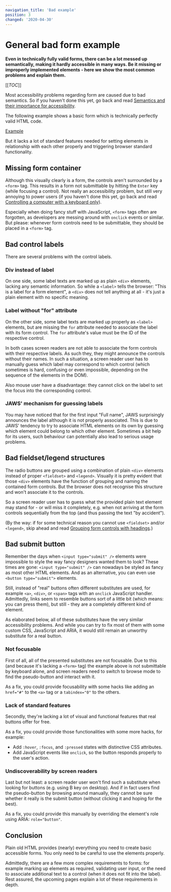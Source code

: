 ```yaml
---
navigation_title: 'Bad example'
position: 3
changed: '2020-04-30'
---
```


# General bad form example

**Even in technically fully valid forms, there can be a lot messed up semantically, making it hardly accessible in many ways. Be it missing or improperly implemented elements - here we show the most common problems and explain them.**

[[_TOC_]]

Most accessibility problems regarding form are caused due to bad semantics. So if you haven't done this yet, go back and read [Semantics and their importance for accessibility](/knowledge/semantics).

The following example shows a basic form which is technically perfectly valid HTML code.

[Example](_examples/generally-bad-form)

But it lacks a lot of standard features needed for setting elements in relationship with each other properly and triggering browser standard functionality.

## Missing form container

Although this visually clearly is a form, the controls aren't surrounded by a `<form>` tag. This results in a form not submittable by hitting the `Enter` key (while focusing a control). Not really an accessibility problem, but still very annoying to power users (if you haven't done this yet, go back and read [Controlling a computer with a keyboard only](/knowledge/keyboard-only/controlling-a-computer)).

Especially when doing fancy stuff with JavaScript, `<form>` tags often are forgotten, as developers are messing around with `onclick` events or similar. But please: whenever form controls need to be submittable, they should be placed in a `<form>` tag.

## Bad control labels

There are several problems with the control labels.

### Div instead of label

On one side, some label texts are marked up as plain `<div>` elements, lacking any semantic information. So while a `<label>` tells the browser: "This is a label for a form element", a `<div>` does not tell anything at all - it's just a plain element with no specific meaning.

### Label without "for" attribute

On the other side, some label texts are marked up properly as `<label>` elements, but are missing the `for` attribute needed to associate the label with its form control. The `for` attribute's value must be the ID of the respective control.

In both cases screen readers are not able to associate the form controls with their respective labels. As such they, they might announce the controls without their names. In such a situation, a screen reader user has to manually guess which label may correspond to which control (which sometimes is hard, confusing or even impossible, depending on the sequence of the elements in the DOM).

Also mouse user have a disadvantage: they cannot click on the label to set the focus into the corresponding control.

### JAWS' mechanism for guessing labels

You may have noticed that for the first input "Full name", JAWS surprisingly announces the label although it is not properly associated. This is due to JAWS' tendency to try to associate HTML elements on its own by guessing which element could belong to which other element. Sometimes a bit help for its users, such behaviour can potentially also lead to serious usage problems.

## Bad fieldset/legend structures

The radio buttons are grouped using a combination of plain `<div>` elements instead of proper `<fieldset>` and `<legend>`. Visually it is pretty evident that those `<div>` elements have the function of grouping and naming the contained form controls. But the browser does not recognise this structure and won't associate it to the controls.

So a screen reader user has to guess what the provided plain text element may stand for - or will miss it completely, e.g. when not arriving at the form controls sequentially from the top (and thus passing the text "by accident").

(By the way: if for some technical reason you cannot use `<fieldset>` and/or `<legend>`, skip ahead and read [Grouping form controls with headings](/examples/forms/grouping-with-headings/).)

## Bad submit button

Remember the days when `<input type="submit" />` elements were impossible to style the way fancy designers wanted them to look? These times are gone: `<input type="submit" />` can nowadays be styled as fancy as most other HTML elements. And as an alternative, you can even use `<button type="submit">` elements.

Still, instead of "real" buttons often different substitutes are used, for example `<a>`, `<div>`, or `<span>` tags with an `onclick` JavaScript handler. Admittedly, links seem to resemble buttons sort of a little bit (which means: you can press them), but still - they are a completely different kind of element.

As elaborated below, all of these substitutes have the very similar accessibility problems. And while you can try to fix most of them with some custom CSS, JavaScript and ARIA, it would still remain an unworthy substitute for a real button.

### Not focusable

First of all, all of the presented substitutes are not focusable. Due to this (and because it's lacking a `<form>` tag) the example above is not submittable by keyboard alone, and screen readers need to switch to browse mode to find the pseudo-button and interact with it.

As a fix, you could provide focusability with some hacks like adding an `href="#"` to the `<a>` tag or a `tabindex="0"` to the others.

### Lack of standard features

Secondly, they're lacking a lot of visual and functional features that real buttons offer for free.

As a fix, you could provide those functionalities with some more hacks, for example:

- Add `:hover`, `:focus`, and `:pressed` states with distinctive CSS attributes.
- Add JavaScript events like `onclick`, so the button responds properly to the user's action.

### Undiscoverability by screen readers

Last but not least: a screen reader user won't find such a substitute when looking for buttons (e.g. using B key on desktop). And if in fact users find the pseudo-button by browsing around manually, they cannot be sure whether it really is the submit button (without clicking it and hoping for the best).

As a fix, you could provide this manually by overriding the element's role using ARIA: `role="button"`.

## Conclusion

Plain old HTML provides (nearly) everything you need to create basic accessible forms. You only need to be careful to use the elements properly.

Admittedly, there are a few more complex requirements to forms: for example marking up elements as required, validating user input, or the need to associate additional text to a control (when it does not fit into the label). Rest assured, the upcoming pages explain a lot of these requirements in depth.
